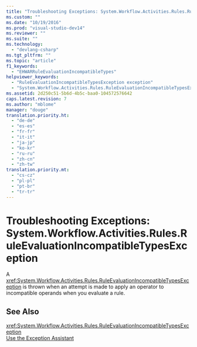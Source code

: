 ```yaml
---
title: "Troubleshooting Exceptions: System.Workflow.Activities.Rules.RuleEvaluationIncompatibleTypesException"
ms.custom: ""
ms.date: "10/19/2016"
ms.prod: "visual-studio-dev14"
ms.reviewer: ""
ms.suite: ""
ms.technology: 
  - "devlang-csharp"
ms.tgt_pltfrm: ""
ms.topic: "article"
f1_keywords: 
  - "EHWARRuleEvaluationIncompatibleTypes"
helpviewer_keywords: 
  - "RuleEvaluationIncompatibleTypesException exception"
  - "System.Workflow.Activities.Rules.RuleEvaluationIncompatibleTypesException exception"
ms.assetid: 2d250c51-5b6d-4b5c-baa0-104572576642
caps.latest.revision: 7
ms.author: "mblome"
manager: "douge"
translation.priority.ht: 
  - "de-de"
  - "es-es"
  - "fr-fr"
  - "it-it"
  - "ja-jp"
  - "ko-kr"
  - "ru-ru"
  - "zh-cn"
  - "zh-tw"
translation.priority.mt: 
  - "cs-cz"
  - "pl-pl"
  - "pt-br"
  - "tr-tr"
---
```

# Troubleshooting Exceptions: System.Workflow.Activities.Rules.RuleEvaluationIncompatibleTypesException
A <xref:System.Workflow.Activities.Rules.RuleEvaluationIncompatibleTypesException> is thrown when an attempt is made to apply an operator to incompatible operands when you evaluate a rule.  
  
## See Also  
 <xref:System.Workflow.Activities.Rules.RuleEvaluationIncompatibleTypesException>   
 [Use the Exception Assistant](../Topic/How%20to:%20Use%20the%20Exception%20Assistant.md)